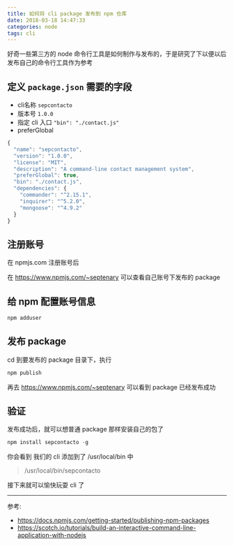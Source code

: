 ```yaml
---
title: 如何将 cli package 发布到 npm 仓库
date: 2018-03-18 14:47:33
categories: node
tags: cli
---
```


好奇一些第三方的 node 命令行工具是如何制作与发布的，于是研究了下以便以后发布自己的命令行工具作为参考

<!--more-->

## 定义 `package.json` 需要的字段

- cli名称 `sepcontacto`
- 版本号 `1.0.0`
- 指定 cli 入口 `"bin": "./contact.js"`
- preferGlobal

```javascript
{
  "name": "sepcontacto",
  "version": "1.0.0",
  "license": "MIT",
  "description": "A command-line contact management system",
  "preferGlobal": true,
  "bin": "./contact.js",
  "dependencies": {
    "commander": "^2.15.1",
    "inquirer": "^5.2.0",
    "mongoose": "^4.9.2"
  }
}
```

## 注册账号

在 npmjs.com 注册账号后

在 https://www.npmjs.com/~septenary 可以查看自己账号下发布的 package

## 给 npm 配置账号信息

```javascript
npm adduser
```

## 发布 package

cd 到要发布的 package 目录下，执行

```javascript
npm publish
```

再去 https://www.npmjs.com/~septenary 可以看到 package 已经发布成功

## 验证

发布成功后，就可以想普通 package 那样安装自己的包了

```javascript
npm install sepcontacto -g
```

你会看到 我们的 cli 添加到了 /usr/local/bin 中

> /usr/local/bin/sepcontacto

接下来就可以愉快玩耍 cli 了

-------------

参考: 

- https://docs.npmjs.com/getting-started/publishing-npm-packages
- https://scotch.io/tutorials/build-an-interactive-command-line-application-with-nodejs